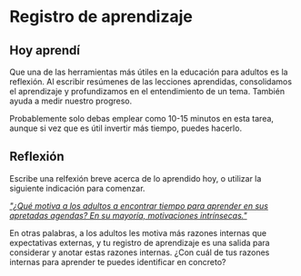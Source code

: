 ﻿# Registro de aprendizaje

## Hoy aprendí

Que una de las herramientas más útiles en la educación para adultos es la reflexión. Al escribir resúmenes de las lecciones aprendidas, consolidamos el aprendizaje y profundizamos en el entendimiento de un tema. También ayuda a medir nuestro progreso.

Probablemente solo debas emplear como 10-15 minutos en esta tarea, aunque si vez que es útil invertir más tiempo, puedes hacerlo.

## Reflexión

Escribe una relfexión breve acerca de lo aprendido hoy, o utilizar la siguiente indicación para comenzar.

[*"¿Qué motiva a los adultos a encontrar tiempo para aprender en sus apretadas agendas? En su mayoría, motivaciones intrínsecas."*](https://elearningindustry.com/pedagogy-vs-andragogy-in-elearning-can-you-tell-the-difference)

En otras palabras, a los adultos les motiva más razones internas que expectativas externas, y tu registro de aprendizaje es una salida para considerar y anotar estas razones internas. ¿Con cuál de tus razones internas para aprender te puedes identificar en concreto?

